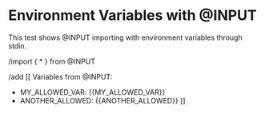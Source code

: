 # Environment Variables with @INPUT

This test shows @INPUT importing with environment variables through stdin.

/import { * } from @INPUT

/add [[
Variables from @INPUT:
- MY_ALLOWED_VAR: {{MY_ALLOWED_VAR}}
- ANOTHER_ALLOWED: {{ANOTHER_ALLOWED}}
]]
